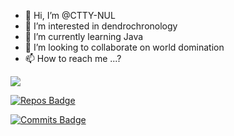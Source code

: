 - 👋 Hi, I’m @CTTY-NUL
- 👀 I’m interested in dendrochronology
- 🌱 I’m currently learning Java
- 💞️ I’m looking to collaborate on world domination
- 📫 How to reach me ...?

<img src="https://github-readme-stats.vercel.app/api?username=CTTY-NUL&&show_icons=true&title_color=ffffff&icon_color=bb2acf&text_color=daf7dc&bg_color=151515">


[![Repos Badge](https://badges.pufler.dev/repos/CTTY-NUL)](https://badges.pufler.dev)

[![Commits Badge](https://badges.pufler.dev/commits/monthly/CTTY-NUL)](https://badges.pufler.dev)


<!---

<img src="https://github-readme-stats.vercel.app/api/top-langs/?username=CTTY-NUL">

<img src="https://github-readme-streak-stats.herokuapp.com/?user=CTTY-NUL">

<img src="https://activity-graph.herokuapp.com/graph?username=CTTY-NUL&theme=minimal">



https://github.com/anuraghazra/github-readme-stats

CTTY-NUL/CTTY-NUL is a ✨ special ✨ repository because its `README.md` (this file) appears on your GitHub profile.
You can click the Preview link to take a look at your changes.
--->
